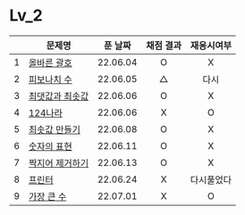 # Lv_2
||문제명|푼 날짜|채점 결과|재응시여부|
|:-:|---|:---:|:---:|:---:|
|1|[올바른 괄호](./rightBracket.js)|22.06.04|O|X|
|2|[피보나치 수](./fibonachi.js)|22.06.05|△|다시|
|3|[최댓값과 최솟값](./maxAndMin.js)|22.06.06|O|X|
|4|[124나라](./oneTwoFour.js)|22.06.06|X|O|
|5|[최솟값 만들기](./accMin.js)|22.06.08|O|X|
|6|[숫자의 표현](./expressionNumber.js)|22.06.11|O|X|
|7|[짝지어 제거하기](./mateRemove.js)|22.06.13|O|X|
|8|[프린터](./printer.js)|22.06.24|X|다시풀었다|
|9|[가장 큰 수](./greatestNumber.js)|22.07.01|X|O|